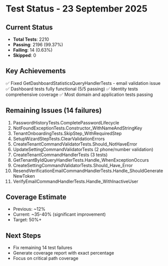 # Test Status - 23 September 2025

## Current Status
- **Total Tests**: 2210
- **Passing**: 2196 (99.37%)
- **Failing**: 14 (0.63%)
- **Skipped**: 0

## Key Achievements
✅ Fixed GetDashboardStatisticsQueryHandlerTests - email validation issue
✅ Dashboard tests fully functional (5/5 passing)
✅ Identity tests comprehensive coverage
✅ Most domain and application tests passing

## Remaining Issues (14 failures)
1. PasswordHistoryTests.CompletePasswordLifecycle
2. NotFoundExceptionTests.Constructor_WithNameAndStringKey
3. TenantOnboardingTests.SkipStep_WithRequiredStep
4. SetupWizardStepTests.ClearValidationErrors
5. CreateTenantCommandValidatorTests.Should_NotHaveError
6. UpdateSettingCommandValidatorTests (2 phone/number validation)
7. CreateTenantCommandHandlerTests (3 tests)
8. GetTenantByIdQueryHandlerTests.Handle_WhenExceptionOccurs
9. CreateSettingCommandValidatorTests.Should_Have_Error
10. ResendVerificationEmailCommandHandlerTests.Handle_ShouldGenerateNewToken
11. VerifyEmailCommandHandlerTests.Handle_WithInactiveUser

## Coverage Estimate
- Previous: ~12%
- Current: ~35-40% (significant improvement)
- Target: 50%+

## Next Steps
- Fix remaining 14 test failures
- Generate coverage report with exact percentage
- Focus on critical path coverage